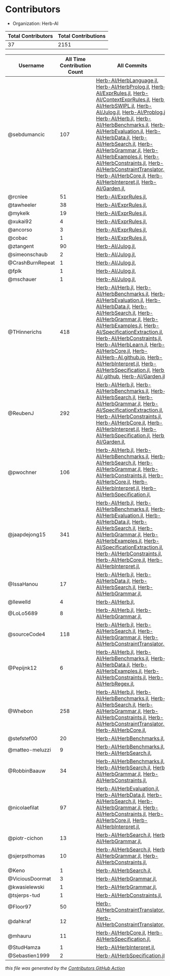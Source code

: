 # Contributors

- Organization: Herb-AI

| Total Contributors | Total Contributions |
| --- | --- |
| 37  | 2151  |

| Username | All Time Contribution Count | All Commits |
| --- | --- | --- |
| @sebdumancic | 107 | [Herb-AI/HerbLanguage.jl](https://github.com/Herb-AI/HerbLanguage.jl/commits?author=sebdumancic), [Herb-AI/HerbProlog.jl](https://github.com/Herb-AI/HerbProlog.jl/commits?author=sebdumancic), [Herb-AI/ExprRules.jl](https://github.com/Herb-AI/ExprRules.jl/commits?author=sebdumancic), [Herb-AI/ContextExprRules.jl](https://github.com/Herb-AI/ContextExprRules.jl/commits?author=sebdumancic), [Herb-AI/HerbSWIPL.jl](https://github.com/Herb-AI/HerbSWIPL.jl/commits?author=sebdumancic), [Herb-AI/Julog.jl](https://github.com/Herb-AI/Julog.jl/commits?author=sebdumancic), [Herb-AI/Problog.jl](https://github.com/Herb-AI/Problog.jl/commits?author=sebdumancic), [Herb-AI/Herb.jl](https://github.com/Herb-AI/Herb.jl/commits?author=sebdumancic), [Herb-AI/HerbBenchmarks.jl](https://github.com/Herb-AI/HerbBenchmarks.jl/commits?author=sebdumancic), [Herb-AI/HerbEvaluation.jl](https://github.com/Herb-AI/HerbEvaluation.jl/commits?author=sebdumancic), [Herb-AI/HerbData.jl](https://github.com/Herb-AI/HerbData.jl/commits?author=sebdumancic), [Herb-AI/HerbSearch.jl](https://github.com/Herb-AI/HerbSearch.jl/commits?author=sebdumancic), [Herb-AI/HerbGrammar.jl](https://github.com/Herb-AI/HerbGrammar.jl/commits?author=sebdumancic), [Herb-AI/HerbExamples.jl](https://github.com/Herb-AI/HerbExamples.jl/commits?author=sebdumancic), [Herb-AI/HerbConstraints.jl](https://github.com/Herb-AI/HerbConstraints.jl/commits?author=sebdumancic), [Herb-AI/HerbConstraintTranslator.jl](https://github.com/Herb-AI/HerbConstraintTranslator.jl/commits?author=sebdumancic), [Herb-AI/HerbCore.jl](https://github.com/Herb-AI/HerbCore.jl/commits?author=sebdumancic), [Herb-AI/HerbInterpret.jl](https://github.com/Herb-AI/HerbInterpret.jl/commits?author=sebdumancic), [Herb-AI/Garden.jl](https://github.com/Herb-AI/Garden.jl/commits?author=sebdumancic),  |
| @rcnlee | 51 | [Herb-AI/ExprRules.jl](https://github.com/Herb-AI/ExprRules.jl/commits?author=rcnlee),  |
| @tawheeler | 38 | [Herb-AI/ExprRules.jl](https://github.com/Herb-AI/ExprRules.jl/commits?author=tawheeler),  |
| @mykelk | 19 | [Herb-AI/ExprRules.jl](https://github.com/Herb-AI/ExprRules.jl/commits?author=mykelk),  |
| @xukai92 | 4 | [Herb-AI/ExprRules.jl](https://github.com/Herb-AI/ExprRules.jl/commits?author=xukai92),  |
| @ancorso | 3 | [Herb-AI/ExprRules.jl](https://github.com/Herb-AI/ExprRules.jl/commits?author=ancorso),  |
| @cobac | 1 | [Herb-AI/ExprRules.jl](https://github.com/Herb-AI/ExprRules.jl/commits?author=cobac),  |
| @ztangent | 90 | [Herb-AI/Julog.jl](https://github.com/Herb-AI/Julog.jl/commits?author=ztangent),  |
| @simeonschaub | 2 | [Herb-AI/Julog.jl](https://github.com/Herb-AI/Julog.jl/commits?author=simeonschaub),  |
| @CrashBurnRepeat | 1 | [Herb-AI/Julog.jl](https://github.com/Herb-AI/Julog.jl/commits?author=CrashBurnRepeat),  |
| @fplk | 1 | [Herb-AI/Julog.jl](https://github.com/Herb-AI/Julog.jl/commits?author=fplk),  |
| @mschauer | 1 | [Herb-AI/Julog.jl](https://github.com/Herb-AI/Julog.jl/commits?author=mschauer),  |
| @THinnerichs | 418 | [Herb-AI/Herb.jl](https://github.com/Herb-AI/Herb.jl/commits?author=THinnerichs), [Herb-AI/HerbBenchmarks.jl](https://github.com/Herb-AI/HerbBenchmarks.jl/commits?author=THinnerichs), [Herb-AI/HerbEvaluation.jl](https://github.com/Herb-AI/HerbEvaluation.jl/commits?author=THinnerichs), [Herb-AI/HerbData.jl](https://github.com/Herb-AI/HerbData.jl/commits?author=THinnerichs), [Herb-AI/HerbSearch.jl](https://github.com/Herb-AI/HerbSearch.jl/commits?author=THinnerichs), [Herb-AI/HerbGrammar.jl](https://github.com/Herb-AI/HerbGrammar.jl/commits?author=THinnerichs), [Herb-AI/HerbExamples.jl](https://github.com/Herb-AI/HerbExamples.jl/commits?author=THinnerichs), [Herb-AI/SpecificationExtraction.jl](https://github.com/Herb-AI/SpecificationExtraction.jl/commits?author=THinnerichs), [Herb-AI/HerbConstraints.jl](https://github.com/Herb-AI/HerbConstraints.jl/commits?author=THinnerichs), [Herb-AI/HerbLearn.jl](https://github.com/Herb-AI/HerbLearn.jl/commits?author=THinnerichs), [Herb-AI/HerbCore.jl](https://github.com/Herb-AI/HerbCore.jl/commits?author=THinnerichs), [Herb-AI/Herb-AI.github.io](https://github.com/Herb-AI/Herb-AI.github.io/commits?author=THinnerichs), [Herb-AI/HerbInterpret.jl](https://github.com/Herb-AI/HerbInterpret.jl/commits?author=THinnerichs), [Herb-AI/HerbSpecification.jl](https://github.com/Herb-AI/HerbSpecification.jl/commits?author=THinnerichs), [Herb-AI/.github](https://github.com/Herb-AI/.github/commits?author=THinnerichs), [Herb-AI/Garden.jl](https://github.com/Herb-AI/Garden.jl/commits?author=THinnerichs),  |
| @ReubenJ | 292 | [Herb-AI/Herb.jl](https://github.com/Herb-AI/Herb.jl/commits?author=ReubenJ), [Herb-AI/HerbBenchmarks.jl](https://github.com/Herb-AI/HerbBenchmarks.jl/commits?author=ReubenJ), [Herb-AI/HerbSearch.jl](https://github.com/Herb-AI/HerbSearch.jl/commits?author=ReubenJ), [Herb-AI/HerbGrammar.jl](https://github.com/Herb-AI/HerbGrammar.jl/commits?author=ReubenJ), [Herb-AI/SpecificationExtraction.jl](https://github.com/Herb-AI/SpecificationExtraction.jl/commits?author=ReubenJ), [Herb-AI/HerbConstraints.jl](https://github.com/Herb-AI/HerbConstraints.jl/commits?author=ReubenJ), [Herb-AI/HerbCore.jl](https://github.com/Herb-AI/HerbCore.jl/commits?author=ReubenJ), [Herb-AI/HerbInterpret.jl](https://github.com/Herb-AI/HerbInterpret.jl/commits?author=ReubenJ), [Herb-AI/HerbSpecification.jl](https://github.com/Herb-AI/HerbSpecification.jl/commits?author=ReubenJ), [Herb-AI/Garden.jl](https://github.com/Herb-AI/Garden.jl/commits?author=ReubenJ),  |
| @pwochner | 106 | [Herb-AI/Herb.jl](https://github.com/Herb-AI/Herb.jl/commits?author=pwochner), [Herb-AI/HerbBenchmarks.jl](https://github.com/Herb-AI/HerbBenchmarks.jl/commits?author=pwochner), [Herb-AI/HerbSearch.jl](https://github.com/Herb-AI/HerbSearch.jl/commits?author=pwochner), [Herb-AI/HerbGrammar.jl](https://github.com/Herb-AI/HerbGrammar.jl/commits?author=pwochner), [Herb-AI/HerbConstraints.jl](https://github.com/Herb-AI/HerbConstraints.jl/commits?author=pwochner), [Herb-AI/HerbCore.jl](https://github.com/Herb-AI/HerbCore.jl/commits?author=pwochner), [Herb-AI/HerbInterpret.jl](https://github.com/Herb-AI/HerbInterpret.jl/commits?author=pwochner), [Herb-AI/HerbSpecification.jl](https://github.com/Herb-AI/HerbSpecification.jl/commits?author=pwochner),  |
| @jaapdejong15 | 341 | [Herb-AI/Herb.jl](https://github.com/Herb-AI/Herb.jl/commits?author=jaapdejong15), [Herb-AI/HerbBenchmarks.jl](https://github.com/Herb-AI/HerbBenchmarks.jl/commits?author=jaapdejong15), [Herb-AI/HerbEvaluation.jl](https://github.com/Herb-AI/HerbEvaluation.jl/commits?author=jaapdejong15), [Herb-AI/HerbData.jl](https://github.com/Herb-AI/HerbData.jl/commits?author=jaapdejong15), [Herb-AI/HerbSearch.jl](https://github.com/Herb-AI/HerbSearch.jl/commits?author=jaapdejong15), [Herb-AI/HerbGrammar.jl](https://github.com/Herb-AI/HerbGrammar.jl/commits?author=jaapdejong15), [Herb-AI/HerbExamples.jl](https://github.com/Herb-AI/HerbExamples.jl/commits?author=jaapdejong15), [Herb-AI/SpecificationExtraction.jl](https://github.com/Herb-AI/SpecificationExtraction.jl/commits?author=jaapdejong15), [Herb-AI/HerbConstraints.jl](https://github.com/Herb-AI/HerbConstraints.jl/commits?author=jaapdejong15), [Herb-AI/HerbCore.jl](https://github.com/Herb-AI/HerbCore.jl/commits?author=jaapdejong15), [Herb-AI/HerbInterpret.jl](https://github.com/Herb-AI/HerbInterpret.jl/commits?author=jaapdejong15),  |
| @IssaHanou | 17 | [Herb-AI/Herb.jl](https://github.com/Herb-AI/Herb.jl/commits?author=IssaHanou), [Herb-AI/HerbData.jl](https://github.com/Herb-AI/HerbData.jl/commits?author=IssaHanou), [Herb-AI/HerbSearch.jl](https://github.com/Herb-AI/HerbSearch.jl/commits?author=IssaHanou), [Herb-AI/HerbGrammar.jl](https://github.com/Herb-AI/HerbGrammar.jl/commits?author=IssaHanou),  |
| @llewelld | 4 | [Herb-AI/Herb.jl](https://github.com/Herb-AI/Herb.jl/commits?author=llewelld),  |
| @LoLo5689 | 8 | [Herb-AI/Herb.jl](https://github.com/Herb-AI/Herb.jl/commits?author=LoLo5689), [Herb-AI/HerbGrammar.jl](https://github.com/Herb-AI/HerbGrammar.jl/commits?author=LoLo5689),  |
| @sourceCode4 | 118 | [Herb-AI/Herb.jl](https://github.com/Herb-AI/Herb.jl/commits?author=sourceCode4), [Herb-AI/HerbSearch.jl](https://github.com/Herb-AI/HerbSearch.jl/commits?author=sourceCode4), [Herb-AI/HerbGrammar.jl](https://github.com/Herb-AI/HerbGrammar.jl/commits?author=sourceCode4), [Herb-AI/HerbConstraintTranslator.jl](https://github.com/Herb-AI/HerbConstraintTranslator.jl/commits?author=sourceCode4),  |
| @Pepijnk12 | 6 | [Herb-AI/Herb.jl](https://github.com/Herb-AI/Herb.jl/commits?author=Pepijnk12), [Herb-AI/HerbBenchmarks.jl](https://github.com/Herb-AI/HerbBenchmarks.jl/commits?author=Pepijnk12), [Herb-AI/HerbData.jl](https://github.com/Herb-AI/HerbData.jl/commits?author=Pepijnk12), [Herb-AI/HerbExamples.jl](https://github.com/Herb-AI/HerbExamples.jl/commits?author=Pepijnk12), [Herb-AI/HerbConstraints.jl](https://github.com/Herb-AI/HerbConstraints.jl/commits?author=Pepijnk12), [Herb-AI/HerbRegex.jl](https://github.com/Herb-AI/HerbRegex.jl/commits?author=Pepijnk12),  |
| @Whebon | 258 | [Herb-AI/Herb.jl](https://github.com/Herb-AI/Herb.jl/commits?author=Whebon), [Herb-AI/HerbBenchmarks.jl](https://github.com/Herb-AI/HerbBenchmarks.jl/commits?author=Whebon), [Herb-AI/HerbSearch.jl](https://github.com/Herb-AI/HerbSearch.jl/commits?author=Whebon), [Herb-AI/HerbGrammar.jl](https://github.com/Herb-AI/HerbGrammar.jl/commits?author=Whebon), [Herb-AI/HerbConstraints.jl](https://github.com/Herb-AI/HerbConstraints.jl/commits?author=Whebon), [Herb-AI/HerbConstraintTranslator.jl](https://github.com/Herb-AI/HerbConstraintTranslator.jl/commits?author=Whebon), [Herb-AI/HerbCore.jl](https://github.com/Herb-AI/HerbCore.jl/commits?author=Whebon),  |
| @stefstef00 | 20 | [Herb-AI/HerbBenchmarks.jl](https://github.com/Herb-AI/HerbBenchmarks.jl/commits?author=stefstef00),  |
| @matteo-meluzzi | 9 | [Herb-AI/HerbBenchmarks.jl](https://github.com/Herb-AI/HerbBenchmarks.jl/commits?author=matteo-meluzzi), [Herb-AI/HerbSearch.jl](https://github.com/Herb-AI/HerbSearch.jl/commits?author=matteo-meluzzi),  |
| @RobbinBaauw | 34 | [Herb-AI/HerbBenchmarks.jl](https://github.com/Herb-AI/HerbBenchmarks.jl/commits?author=RobbinBaauw), [Herb-AI/HerbSearch.jl](https://github.com/Herb-AI/HerbSearch.jl/commits?author=RobbinBaauw), [Herb-AI/HerbGrammar.jl](https://github.com/Herb-AI/HerbGrammar.jl/commits?author=RobbinBaauw), [Herb-AI/HerbConstraints.jl](https://github.com/Herb-AI/HerbConstraints.jl/commits?author=RobbinBaauw),  |
| @nicolaefilat | 97 | [Herb-AI/HerbEvaluation.jl](https://github.com/Herb-AI/HerbEvaluation.jl/commits?author=nicolaefilat), [Herb-AI/HerbData.jl](https://github.com/Herb-AI/HerbData.jl/commits?author=nicolaefilat), [Herb-AI/HerbSearch.jl](https://github.com/Herb-AI/HerbSearch.jl/commits?author=nicolaefilat), [Herb-AI/HerbGrammar.jl](https://github.com/Herb-AI/HerbGrammar.jl/commits?author=nicolaefilat), [Herb-AI/HerbConstraints.jl](https://github.com/Herb-AI/HerbConstraints.jl/commits?author=nicolaefilat), [Herb-AI/HerbCore.jl](https://github.com/Herb-AI/HerbCore.jl/commits?author=nicolaefilat), [Herb-AI/HerbInterpret.jl](https://github.com/Herb-AI/HerbInterpret.jl/commits?author=nicolaefilat),  |
| @piotr-cichon | 13 | [Herb-AI/HerbSearch.jl](https://github.com/Herb-AI/HerbSearch.jl/commits?author=piotr-cichon), [Herb-AI/HerbGrammar.jl](https://github.com/Herb-AI/HerbGrammar.jl/commits?author=piotr-cichon),  |
| @sjerpsthomas | 10 | [Herb-AI/HerbSearch.jl](https://github.com/Herb-AI/HerbSearch.jl/commits?author=sjerpsthomas), [Herb-AI/HerbGrammar.jl](https://github.com/Herb-AI/HerbGrammar.jl/commits?author=sjerpsthomas), [Herb-AI/HerbConstraints.jl](https://github.com/Herb-AI/HerbConstraints.jl/commits?author=sjerpsthomas),  |
| @Keno | 1 | [Herb-AI/HerbSearch.jl](https://github.com/Herb-AI/HerbSearch.jl/commits?author=Keno),  |
| @ViciousDoormat | 3 | [Herb-AI/HerbGrammar.jl](https://github.com/Herb-AI/HerbGrammar.jl/commits?author=ViciousDoormat),  |
| @kwasielewski | 1 | [Herb-AI/HerbGrammar.jl](https://github.com/Herb-AI/HerbGrammar.jl/commits?author=kwasielewski),  |
| @tsjerps-tud | 1 | [Herb-AI/HerbConstraints.jl](https://github.com/Herb-AI/HerbConstraints.jl/commits?author=tsjerps-tud),  |
| @Floor97 | 50 | [Herb-AI/HerbConstraintTranslator.jl](https://github.com/Herb-AI/HerbConstraintTranslator.jl/commits?author=Floor97),  |
| @dahkraf | 12 | [Herb-AI/HerbConstraintTranslator.jl](https://github.com/Herb-AI/HerbConstraintTranslator.jl/commits?author=dahkraf),  |
| @mhauru | 11 | [Herb-AI/HerbCore.jl](https://github.com/Herb-AI/HerbCore.jl/commits?author=mhauru), [Herb-AI/HerbSpecification.jl](https://github.com/Herb-AI/HerbSpecification.jl/commits?author=mhauru),  |
| @StudHamza | 1 | [Herb-AI/HerbInterpret.jl](https://github.com/Herb-AI/HerbInterpret.jl/commits?author=StudHamza),  |
| @Sebastien1999 | 2 | [Herb-AI/HerbSpecification.jl](https://github.com/Herb-AI/HerbSpecification.jl/commits?author=Sebastien1999),  |

 _this file was generated by the [Contributors GitHub Action](https://github.com/github/contributors)_
